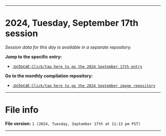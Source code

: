 
***

# 2024, Tuesday, September 17th session

_Session data for this day is available in a separate repository._

**Jump to the specific entry:**

- [:octocat: `Click/tap here to go the 2024 September 17th entry`](https://github.com/seanpm2001/SeansLifeArchive_Images_MotorWorld_CarFactory_Y2024_V9/tree/SeansLifeArchive_Images_MotorWorld_CarFactory_Y2024_V9_Main-dev/2024/09_September/17/)

**Go to the monthly compilation repository:**

- [:octocat: `Click/tap here to go the 2024 September image repository`](https://github.com/seanpm2001/SeansLifeArchive_Images_MotorWorld_CarFactory_Y2024_V9/)

***

# File info

**File version:** `1 (2024, Tuesday, September 17th at 11:13 pm PST)`

***
